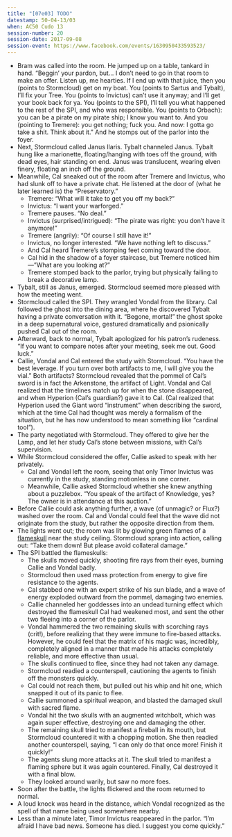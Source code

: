 ```yaml
---
title: "[07e03] TODO"
datestamp: 50-04-13/03
when: AC50 Cudo 13
session-number: 20
session-date: 2017-09-08
session-event: https://www.facebook.com/events/1630950433593523/
---
```


* Bram was called into the room. He jumped up on a table, tankard in hand. “Beggin’ your pardon, but… I don’t need to go in that room to make an offer. Listen up, me hearties. If I end up with that juice, then you (points to Stormcloud) get on my boat. You (points to Sartus and Tybalt), I’ll fix your Tree. You (points to Invictus) can’t use it anyway; and I’ll get your book back for ya. You (points to the SPI), I’ll tell you what happened to the rest of the SPI, and who was responsible. You (points to Orbach): you can be a pirate on my pirate ship; I know you want to. And you (pointing to Tremere): you get nothing; fuck you. And now: I gotta go take a shit. Think about it.” And he stomps out of the parlor into the foyer.
* Next, Stormcloud called Janus Ilaris. Tybalt channeled Janus. Tybalt hung like a marionette, floating/hanging with toes off the ground, with dead eyes, hair standing on end. Janus was translucent, wearing elven finery, floating an inch off the ground.
* Meanwhile, Cal sneaked out of the room after Tremere and Invictus, who had slunk off to have a private chat. He listened at the door of (what he later learned is) the “Preservatory.”
  * Tremere: “What will it take to get you off my back?”
  * Invictus: “I want your warforged.”
  * Tremere pauses. “No deal.”
  * Invictus (surprised/intrigued): “The pirate was right: you don’t have it anymore!”
  * Tremere (angrily): “Of course I still have it!”
  * Invictus, no longer interested. “We have nothing left to discuss.”
  * And Cal heard Tremere’s stomping feet coming toward the door.
  * Cal hid in the shadow of a foyer staircase, but Tremere noticed him—”What are you looking at?”
  * Tremere stomped back to the parlor, trying but physically failing to break a decorative lamp.
* Tybalt, still as Janus, emerged. Stormcloud seemed more pleased with how the meeting went.
* Stormcloud called the SPI. They wrangled Vondal from the library. Cal followed the ghost into the dining area, where he discovered Tybalt having a private conversation with it. “Begone, mortal!” the ghost spoke in a deep supernatural voice, gestured dramatically and psionically pushed Cal out of the room.
* Afterward, back to normal, Tybalt apologized for his patron’s rudeness. “If you want to compare notes after your meeting, seek me out. Good luck.”
* Callie, Vondal and Cal entered the study with Stormcloud. “You have the best leverage. If you turn over both artifacts to me, I will give you the vial.” Both artifacts? Stormcloud revealed that the pommel of Cal’s sword is in fact the Arkenstone, the artifact of Light. Vondal and Cal realized that the timelines match up for when the stone disappeared, and when Hyperion (Cal’s guardian?) gave it to Cal. (Cal realized that Hyperion used the Giant word “instrument” when describing the sword, which at the time Cal had thought was merely a formalism of the situation, but he has now understood to mean something like “cardinal tool”).
* The party negotiated with Stormcloud. They offered to give her the Lamp, and let her study Cal’s stone between missions, with Cal’s supervision.
* While Stormcloud considered the offer, Callie asked to speak with her privately.
  * Cal and Vondal left the room, seeing that only Timor Invictus was currently in the study, standing motionless in one corner.
  * Meanwhile, Callie asked Stormcloud whether she knew anything about a puzzlebox. “You speak of the artifact of Knowledge, yes? The owner is in attendance at this auction.”
* Before Callie could ask anything further, a wave (of unmagic? or Flux?) washed over the room. Cal and Vondal could feel that the wave did not originate from the study, but rather the opposite direction from them.
* The lights went out; the room was lit by glowing green flames of a [flameskull](../creatures/flameskulls) near the study ceiling. Stormcloud sprang into action, calling out: “Take them down! But please avoid collateral damage.”
* The SPI battled the flameskulls:
  * The skulls moved quickly, shooting fire rays from their eyes, burning Callie and Vondal badly.
  * Stormcloud then used mass protection from energy to give fire resistance to the agents.
  * Cal stabbed one with an expert strike of his sun blade, and a wave of energy exploded outward from the pommel, damaging two enemies.
  * Callie channeled her goddesses into an undead turning effect which destroyed the flameskull Cal had weakened most, and sent the other two fleeing into a corner of the parlor.
  * Vondal hammered the two remaining skulls with scorching rays (crit!), before realizing that they were immune to fire-based attacks. However, he could feel that the matrix of his magic was, incredibly, completely aligned in a manner that made his attacks completely reliable, and more effective than usual.
  * The skulls continued to flee, since they had not taken any damage.
  * Stormcloud readied a counterspell, cautioning the agents to finish off the monsters quickly.
  * Cal could not reach them, but pulled out his whip and hit one, which snapped it out of its panic to flee.
  * Callie summoned a spiritual weapon, and blasted the damaged skull with sacred flame.
  * Vondal hit the two skulls with an augmented witchbolt, which was again super effective, destroying one and damaging the other.
  * The remaining skull tried to manifest a fireball in its mouth, but Stormcloud countered it with a chopping motion. She then readied another counterspell, saying, “I can only do that once more! Finish it quickly!”
  * The agents slung more attacks at it. The skull tried to manifest a flaming sphere but it was again countered. Finally, Cal destroyed it with a final blow.
  * They looked around warily, but saw no more foes.
* Soon after the battle, the lights flickered and the room returned to normal.
* A loud knock was heard in the distance, which Vondal recognized as the spell of that name being used somewhere nearby.
* Less than a minute later, Timor Invictus reappeared in the parlor. “I’m afraid I have bad news. Someone has died. I suggest you come quickly.”
